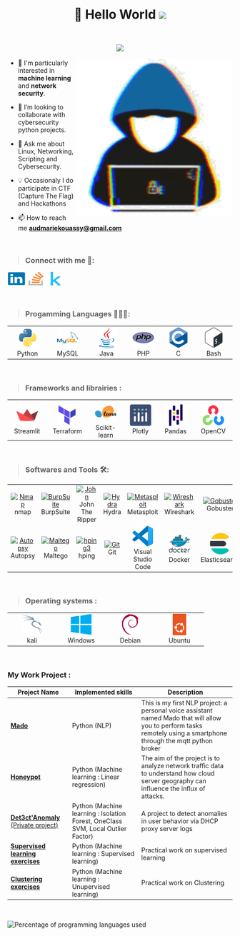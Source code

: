 <h1 align="center">👋 Hello World <img src="https://media.giphy.com/media/d91mOUkiBnKjgMhjBp/giphy.gif" width="35"> </h1>
&nbsp; 
<p align="center"><a href="https://git.io/typing-svg"><img src="https://readme-typing-svg.herokuapp.com?font=Fira+Code&weight=1000&size=22&pause=1000&color=F77110&center=true&vCenter=true&random=false&width=450&height=55&lines=%3C+I'm+Aude+Marie+Kouassy+%2F%3E;Active+learner+%2F+researcher%2C;Cybersecurity+and+AI+student%2C;CTF+Player%2C;OSCP+aspirant."/></a></p>

<img align="right" alt="Picture of coding" width="350" src="https://raw.githubusercontent.com/F745H/F745H/main/Assets/about_me.gif">


- 🌱 I'm particularly interested in **machine learning** and **network security**.
  
- 💞️ I’m looking to collaborate with cybersecurity python projects.
  
- 💬 Ask me about Linux, Networking, Scripting and Cybersecurity.
  
- 💡 Occasionaly I do participate in CTF (Capture The Flag) and Hackathons

- 📫 How to reach me **audmariekouassy@gmail.com**

&nbsp; 
> <h3 align="left">Connect with me 🤝:</h3>
<p align="left">
<a href="https://www.linkedin.com/in/aude-marie-kouassy-438528216/" target="blank"><img align="center" src="https://raw.githubusercontent.com/devicons/devicon/master/icons/linkedin/linkedin-original.svg" alt="LinkedIn profile" height="30" width="40" /></a>
<a href="https://stackoverflow.com/users/19147368" target="blank"><img align="center" src="https://raw.githubusercontent.com/devicons/devicon/master/icons/stackoverflow/stackoverflow-original.svg" alt="Stackoverflow profile" height="30" width="40" /></a>
<a href="https://kaggle.com/audemariekouassy" target="blank"><img align="center" src="https://raw.githubusercontent.com/devicons/devicon/master/icons/kaggle/kaggle-original.svg" alt="Kaggle profile" height="30" width="40" /></a>
</p>&nbsp;

> <h3 align="left">Progamming Languages 👩🏽‍💻:</h3>

<table>
  <tr>
    <td align="center" width="96">
      <a href="https://www.python.org" target="_blank" rel="noreferrer">
        <img src="https://raw.githubusercontent.com/devicons/devicon/master/icons/python/python-original.svg" width="48" height="48" alt="Python" />
      </a>
      <br>Python
    </td>
    <td align="center" width="96">
      <a href="https://www.mysql.com/en/" target="_blank" rel="noreferrer">
        <img src="https://raw.githubusercontent.com/devicons/devicon/master/icons/mysql/mysql-original-wordmark.svg" width="48" height="48" alt="MySql" />
      </a>
      <br>MySQL
    </td>
    <td align="center" width="96">
      <a href="https://www.java.com/en/" target="_blank" rel="noreferrer">
        <img src="https://raw.githubusercontent.com/devicons/devicon/master/icons/java/java-original.svg" width="48" height="48" alt="Java" />
      </a>
      <br>Java
    </td>
    <td align="center" width="96">
      <a href="https://www.php.net" target="_blank" rel="noreferrer">
        <img src="https://raw.githubusercontent.com/devicons/devicon/master/icons/php/php-original.svg" width="48" height="48" alt="PHP" />
      </a>
      <br>PHP
    </td>
    <td align="center" width="96">
      <a href="https://fr.wikipedia.org/wiki/C_(langage)" target="_blank" rel="noreferrer">
        <img src="https://raw.githubusercontent.com/devicons/devicon/master/icons/c/c-original.svg" width="48" height="48" alt="C" />
      </a>
      <br>C
    </td>
    <td align="center" width="96">
      <a href="https://fr.wikipedia.org/wiki/Bourne-Again_shell" target="_blank" rel="noreferrer">
        <img src="https://raw.githubusercontent.com/devicons/devicon/master/icons/bash/bash-original.svg" width="48" height="48" alt="Bash" />
      </a>
      <br>Bash
    </td>
    </tr>
</table>
&nbsp; 

> <h3 align="left">Frameworks and librairies :</h3>

<table>
  <tr>
    <td align="center" width="96">
      <a href="https://streamlit.io" target="_blank" rel="noreferrer">
        <img src="https://raw.githubusercontent.com/devicons/devicon/master/icons/streamlit/streamlit-original.svg" width="48" height="48" alt="Streamlit" />
      </a>
      <br>Streamlit
    </td>
     <td align="center" width="96">
      <a href="https://www.terraform.io" target="_blank" rel="noreferrer">
        <img src="https://raw.githubusercontent.com/devicons/devicon/master/icons/terraform/terraform-original.svg" width="48" height="48" alt="Terraform" />
      </a>
      <br>Terraform
    </td>
    <td align="center" width="96">
      <a href="https://scikit-learn.org" target="_blank" rel="noreferrer">
        <img src="https://raw.githubusercontent.com/devicons/devicon/master/icons/scikitlearn/scikitlearn-original.svg" width="48" height="48" alt="Scikit-learn" />
      </a>
      <br>Scikit-learn
    </td>
    <td align="center" width="96">
      <a href="https://plotly.com" target="_blank" rel="noreferrer">
        <img src="https://raw.githubusercontent.com/devicons/devicon/master/icons/plotly/plotly-original.svg" width="48" height="48" alt="Plotly" />
      </a>
      <br>Plotly
    </td>
    <td align="center" width="96">
      <a href="https://pandas.pydata.org" target="_blank" rel="noreferrer">
        <img src="https://raw.githubusercontent.com/devicons/devicon/master/icons/pandas/pandas-original.svg" alt="Pandas" width="48" height="48"/>
      </a>
      <br>Pandas
     <td align="center" width="96">
      <a href="https://opencv.org" target="_blank" rel="noreferrer">
        <img src="https://raw.githubusercontent.com/devicons/devicon/master/icons/opencv/opencv-original.svg" alt="Opencv" width="48" height="48"/>
      </a>
      <br>OpenCV
    </td>
  </tr>
</table>

&nbsp; 
> <h3 align="left">Softwares and Tools  🛠:</h3>

<table>
  <tr>
    <td align="center" width="96">
      <a href="https://nmap.org" target="_blank" rel="noreferrer">
        <img src="https://www.kali.org/tools/nmap/images/nmap-logo.svg" width="48" height="48" alt="Nmap" />
      </a>
      <br>nmap
    </td>
    <td align="center" width="96">
      <a href="https://portswigger.net/burp" target="_blank" rel="noreferrer">
        <img src="https://www.kali.org/tools/burpsuite/images/burpsuite-logo.svg" width="48" height="48" alt="BurpSuite" />
      </a>
      <br>BurpSuite
    </td>
    <td align="center" width="96">
      <a href="https://www.openwall.com/john/" target="_blank" rel="noreferrer">
        <img src="https://www.kali.org/tools/john/images/john-logo.svg" width="48" height="48" alt="John" />
      </a>
      <br>John The Ripper
    </td>
     <td align="center" width="96">
      <a href="https://www.kali.org/tools/hydra/" target="_blank" rel="noreferrer">
        <img src="https://www.kali.org/tools/hydra/images/hydra-logo.svg" width="48" height="48" alt="Hydra" />
      </a>
      <br>Hydra
    </td>
    <td align="center" width="96">
      <a href="https://www.metasploit.com/" target="_blank" rel="noreferrer">
        <img src="https://www.kali.org/tools/metasploit-framework/images/metasploit-framework-logo.svg" width="48" height="48" alt="Metasploit" />
      </a>
      <br>Metasploit
    </td>
    <td align="center" width="96">
      <a href="https://www.wireshark.org/" target="_blank" rel="noreferrer">
        <img src="https://www.kali.org/tools/wireshark/images/wireshark-logo.svg" width="48" height="48" alt="Wireshark" />
      </a>
      <br>Wireshark
    </td>
    <td align="center" width="96">
      <a href="https://github.com/OJ/gobuster" target="_blank" rel="noreferrer">
        <img src="https://www.kali.org/tools/gobuster/images/gobuster-logo.svg" width="48" height="48" alt="Gobuster" />
      </a>
      <br>Gobuster
    </td>
    <td align="center" width="96">
      <a href="https://www.tcpdump.org/" target="_blank" rel="noreferrer">
        <img src="https://www.kali.org/tools/tcpdump/images/tcpdump-logo.svg" width="48" height="48" alt="tcpdump" />
      </a>
      <br>Tcpdump
    </td>
    <td align="center" width="96">
      <a href="https://github.com/ReFirmLabs/binwalk" target="_blank" rel="noreferrer">
        <img src="https://www.kali.org/tools/binwalk/images/binwalk-logo.svg" width="48" height="48" alt="Binwalk" />
      </a>
      <br>Binwalk
    </td>
    <td align="center" width="96">
      <a href="https://sqlmap.org/" target="_blank" rel="noreferrer">
        <img src="https://www.kali.org/tools/sqlmap/images/sqlmap-logo.svg" width="48" height="48" alt="Sqlmap" />
      </a>
      <br>Sqlmap
    </td>
    <td align="center" width="96">
      <a href="https://www.aircrack-ng.org/" target="_blank" rel="noreferrer">
        <img src="https://www.kali.org/tools/aircrack-ng/images/aircrack-ng-logo.svg" width="48" height="48" alt="Aircrack-Ng" />
      </a>
      <br>Aircrack-Ng
    </tr>
  </td>
  <tr>
    <td align="center" width="96">
      <a href="https://www.sleuthkit.org/autopsy/" target="_blank" rel="noreferrer">
        <img src="https://www.kali.org/tools/autopsy/images/autopsy-logo.svg" width="48" height="48" alt="Autopsy" />
      </a>
      <br>Autopsy
    </td>
    <td align="center" width="96">
      <a href="https://www.wireshark.org/" target="_blank" rel="noreferrer">
        <img src="https://www.kali.org/tools/maltego/images/maltego-logo.svg" width="48" height="48" alt="Maltego" />
      </a>
      <br>Maltego
    </td>
    <td align="center" width="96">
      <a href="http://www.hping.org/" target="_blank" rel="noreferrer">
        <img src="https://www.kali.org/tools/hping3/images/hping3-logo.svg" width="48" height="48" alt="hping3" />
      </a>
      <br>hping
    </td>
    <td align="center" width="96">
      <a href="https://git-scm.com/" target="_blank" rel="noreferrer">
        <img src="https://www.vectorlogo.zone/logos/git-scm/git-scm-icon.svg" width="48" height="48" alt="Git" />
      </a>
      <br>Git
    </td>
    <td align="center" width="96">
      <a href="https://code.visualstudio.com" target="_blank" rel="noreferrer">
        <img src="https://raw.githubusercontent.com/devicons/devicon/master/icons/vscode/vscode-original.svg" width="46" height="46" alt="Vs Code" />
      </a>
      <br>Visual Studio Code
    </td>
    <td align="center" width="96">
      <a href="https://www.docker.com/" target="_blank" rel="noreferrer">
        <img src="https://raw.githubusercontent.com/devicons/devicon/master/icons/docker/docker-original-wordmark.svg" alt="Docker" width="48" height="48"/>
      </a>
      <br>Docker
    </td>
    <td align="center" width="96">
      <a href="https://www.elastic.co/" target="_blank" rel="noreferrer">
        <img src="https://raw.githubusercontent.com/devicons/devicon/master/icons/elasticsearch/elasticsearch-original.svg" width="48" height="48" alt="Elasticsearch" />
      </a>
      <br>Elasticsearch
    </td>
  </tr>
</table>

&nbsp; 
> <h3 align="left">Operating systems  :</h3>

<table>
  <tr>
    <td align="center" width="96">
      <a href="https://www.kali.org/" target="_blank" rel="noreferrer">
        <img src="https://raw.githubusercontent.com/F745H/F745H/main/Assets/kali.png" width="48" height="48" alt="Kali" />
      </a>
      <br>kali
    </td>
    <td align="center" width="96">
      <a href="https://www.microsoft.com/en-us/windows/" target="_blank" rel="noreferrer">
        <img src="https://raw.githubusercontent.com/devicons/devicon/master/icons/windows8/windows8-original.svg" width="48" height="48" alt="Windows" />
      </a>
      <br>Windows
    </td>
    <td align="center" width="96">
      <a href="https://www.debian.org/index.fr.html" target="_blank" rel="noreferrer">
        <img src="https://raw.githubusercontent.com/F745H/F745H/main/Assets/debian-original.svg" width="48" height="48" alt="Debian" />
      </a>
      <br>Debian
    </td>
    <td align="center" width="96">
      <a href="https://ubuntu.com" target="_blank" rel="noreferrer">
        <img src="https://raw.githubusercontent.com/devicons/devicon/master/icons/ubuntu/ubuntu-original.svg" width="48" height="48" alt="Ubuntu" />
      </a>
      <br>Ubuntu
    </td>
    </tr>
</table>


&nbsp;
 
<h3 align="left">My Work Project :</h3>
<table>
  <thead>
    <tr>
      <th>Project Name</th>
      <th>Implemented skills</th>
      <th>Description</th>
    </tr>
  </thead>
  <tbody>
    <tr>
      <td><a href="https://github.com/Keldy7/assistant-vocal-personal"><b>Mado</b></a></td>
      <td>Python (NLP)</td>
      <td>This is my first NLP project: a personal voice assistant named Mado that will allow you to perform tasks remotely using a smartphone through the mqtt python broker</td>
    </tr>
    <tr>
      <td><a href="https://github.com/Keldy7/honeypot_ml_project"><b>Honeypot</b></a></td>
      <td>Python (Machine learning : Linear regression)</td>
      <td>The aim of the project is to analyze network traffic data to understand how cloud server geography can influence the influx of attacks.</td>
    </tr>
    <tr>
      <td><a href="#"><b>Det3ct'Anomaly</b> (Private project)</a></td>
      <td>Python (Machine learning : Isolation Forest, OneClass SVM, Local Outlier Factor)</td>
      <td>A project to detect anomalies in user behavior via DHCP proxy server logs</td>
    </tr>
    <tr>
      <td><a href="https://github.com/Keldy7/machine_learning_python"><b>Supervised learning exercises</b></a></td>
      <td>Python (Machine learning : Supervised learning)</td>
      <td>Practical work on supervised learning</td>
    </tr>
    <tr>
      <td><a href="https://github.com/Keldy7/clustering_exercises_python"><b>Clustering exercises</b></a></td>
      <td>Python (Machine learning : Unupervised learning)</td>
      <td>Practical work on Clustering</td>
    </tr>
  </tbody>
</table>
&nbsp; 

<p><img align="center" src="https://github-readme-stats.vercel.app/api/top-langs?username=keldy7&show_icons=true&locale=en&layout=compact" alt="Percentage of programming languages used" /></p>
